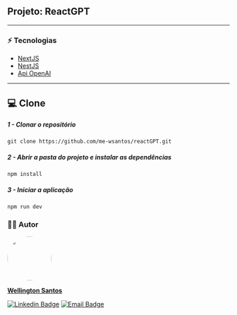 ## Projeto: ReactGPT
<hr>

### :zap: Tecnologias
* [NextJS](https://nextjs.org/)
* [NestJS](https://nestjs.com/)
* [Api OpenAI](https://platform.openai.com/docs/overview)
<hr>

## :computer: Clone

##### 1 - Clonar o repositório
  `git clone https://github.com/me-wsantos/reactGPT.git`

##### 2 - Abrir a pasta do projeto e instalar as dependências
  `npm install`

##### 3 - Iniciar a aplicação
  `npm run dev`

### :technologist: Autor
  <a href="https://github.com/me-wsantos">
   <img style="border-radius: 50%;" src="https://avatars.githubusercontent.com/u/179779189?v=4" width="100px;" alt=""/>
   <br />
   <p><b>Wellington Santos</b></sub></a> <a href="https://github.com/me-wsantos" title="GitHub"></a></p>
  
  [![Linkedin Badge](https://img.shields.io/badge/-Wellington--Santos-blue?style=flat-square&logo=Linkedin&logoColor=white&link=https://www.linkedin.com/in/wellington-lima-dos-santos-13343143/)](https://www.linkedin.com/in/-wellington-santos/)
  [![Email Badge](https://img.shields.io/badge/-me@wellington--santos.com-c14438?style=flat-square&logo=Gmail&color=11ab3a&logoColor=white&link=mailto:me@wellington-santos.com)](mailto:me@wellington-santos.com)
